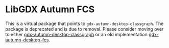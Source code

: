 # LibGDX Autumn FCS
This is a virtual package that points to `gdx-autumn-desktop-classgraph`.
The package is deprecated and is due to removal.
Please consider moving over to either [gdx-autumn-desktop-classgraph](desktop/classgraph) or an old implementation [gdx-autumn-desktop-fcs](desktop/fcs).